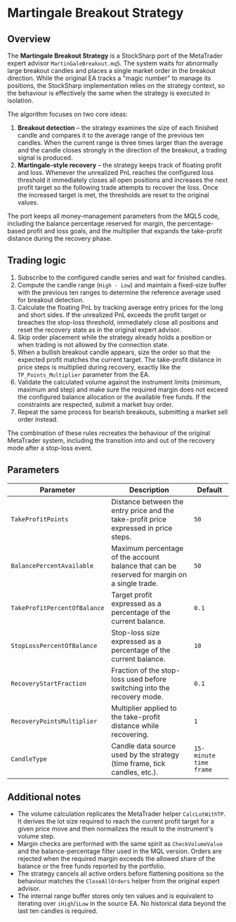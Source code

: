# Martingale Breakout Strategy

## Overview

The **Martingale Breakout Strategy** is a StockSharp port of the MetaTrader expert advisor `MartinGaleBreakout.mq5`. The system
waits for abnormally large breakout candles and places a single market order in the breakout direction. While the original EA
tracks a "magic number" to manage its positions, the StockSharp implementation relies on the strategy context, so the behaviour
is effectively the same when the strategy is executed in isolation.

The algorithm focuses on two core ideas:

1. **Breakout detection** – the strategy examines the size of each finished candle and compares it to the average range of the
   previous ten candles. When the current range is three times larger than the average and the candle closes strongly in the
   direction of the breakout, a trading signal is produced.
2. **Martingale-style recovery** – the strategy keeps track of floating profit and loss. Whenever the unrealized PnL reaches the
   configured loss threshold it immediately closes all open positions and increases the next profit target so the following trade
   attempts to recover the loss. Once the increased target is met, the thresholds are reset to the original values.

The port keeps all money-management parameters from the MQL5 code, including the balance percentage reserved for margin, the
percentage-based profit and loss goals, and the multiplier that expands the take-profit distance during the recovery phase.

## Trading logic

1. Subscribe to the configured candle series and wait for finished candles.
2. Compute the candle range (`High - Low`) and maintain a fixed-size buffer with the previous ten ranges to determine the
   reference average used for breakout detection.
3. Calculate the floating PnL by tracking average entry prices for the long and short sides. If the unrealized PnL exceeds the
   profit target or breaches the stop-loss threshold, immediately close all positions and reset the recovery state as in the
   original expert advisor.
4. Skip order placement while the strategy already holds a position or when trading is not allowed by the connection state.
5. When a bullish breakout candle appears, size the order so that the expected profit matches the current target. The take-profit
   distance in price steps is multiplied during recovery, exactly like the `TP_Points_Multiplier` parameter from the EA.
6. Validate the calculated volume against the instrument limits (minimum, maximum and step) and make sure the required margin
   does not exceed the configured balance allocation or the available free funds. If the constraints are respected, submit a
   market buy order.
7. Repeat the same process for bearish breakouts, submitting a market sell order instead.

The combination of these rules recreates the behaviour of the original MetaTrader system, including the transition into and out
of the recovery mode after a stop-loss event.

## Parameters

| Parameter | Description | Default |
|-----------|-------------|---------|
| `TakeProfitPoints` | Distance between the entry price and the take-profit price expressed in price steps. | `50` |
| `BalancePercentAvailable` | Maximum percentage of the account balance that can be reserved for margin on a single trade. | `50` |
| `TakeProfitPercentOfBalance` | Target profit expressed as a percentage of the current balance. | `0.1` |
| `StopLossPercentOfBalance` | Stop-loss size expressed as a percentage of the current balance. | `10` |
| `RecoveryStartFraction` | Fraction of the stop-loss used before switching into the recovery mode. | `0.1` |
| `RecoveryPointsMultiplier` | Multiplier applied to the take-profit distance while recovering. | `1` |
| `CandleType` | Candle data source used by the strategy (time frame, tick candles, etc.). | `15-minute time frame` |

## Additional notes

- The volume calculation replicates the MetaTrader helper `CalcLotWithTP`. It derives the lot size required to reach the current
  profit target for a given price move and then normalizes the result to the instrument's volume step.
- Margin checks are performed with the same spirit as `CheckVolumeValue` and the balance-percentage filter used in the MQL
  version. Orders are rejected when the required margin exceeds the allowed share of the balance or the free funds reported by
  the portfolio.
- The strategy cancels all active orders before flattening positions so the behaviour matches the `CloseAllOrders` helper from
  the original expert advisor.
- The internal range buffer stores only ten values and is equivalent to iterating over `iHigh`/`iLow` in the source EA. No
  historical data beyond the last ten candles is required.
